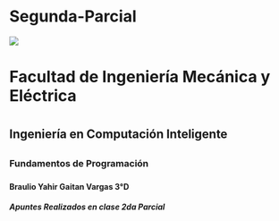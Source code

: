# Segunda-Parcial


<img src="https://portal.ucol.mx/content/micrositios/188/image/Escudo2021/1_Linea/UdeC%20Abajo_Blanco.png">

<h1>Facultad de Ingeniería Mecánica y Eléctrica<h1>

<h2>Ingeniería en Computación Inteligente<h2>

<h3>Fundamentos de Programación<h3>

<h4> Braulio Yahir Gaitan Vargas 3°D <h4>

<h5> Apuntes Realizados en clase 2da Parcial <h5>
